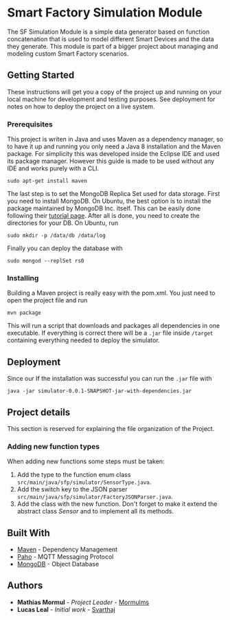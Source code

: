 # Smart Factory Simulation Module

The SF Simulation Module is a simple data generator based on function concatenation that is used to model different Smart Devices and the data they generate. This module is part of a bigger project about managing and modeling custom Smart Factory scenarios.  

## Getting Started

These instructions will get you a copy of the project up and running on your local machine for development and testing purposes. See deployment for notes on how to deploy the project on a live system.

### Prerequisites

This project is writen in Java and uses Maven as a dependency manager, so to have it up and running you only need a Java 8 installation and the Maven package. For simplicity this was developed inside the Eclipse IDE and used its package manager. However this guide is made to be used without any IDE and works purely with a CLI.

```
sudo apt-get install maven
```

The last step is to set the MongoDB Replica Set used for data storage. First you need to install MongoDB. On Ubuntu, the best option is to install the package maintained by MongoDB Inc. itself. This can be easily done following their [tutorial page](https://docs.mongodb.com/manual/tutorial/install-mongodb-on-ubuntu/). After all is done, you need to create the directories for your DB. On Ubuntu, run
```
sudo mkdir -p /data/db /data/log
```

Finally you can deploy the database with
```
sudo mongod --replSet rs0
```

### Installing

Building a Maven project is really easy with the pom.xml. You just need to open the project file and run
```
mvn package
```

This will run a script that downloads and packages all dependencies in one executable. If everything is correct there will be a ```.jar``` file inside ```/target``` containing everything needed to deploy the simulator.

## Deployment

Since our
If the installation was successful you can run the ```.jar``` file with
```
java -jar simulator-0.0.1-SNAPSHOT-jar-with-dependencies.jar
```

## Project details
This section is reserved for explaining the file organization of the Project.

###  Adding new function types
When adding new functions some steps must be taken:
1. Add the type to the function enum class ```src/main/java/sfp/simulator/SensorType.java```.
1. Add the switch key to the JSON parser ```src/main/java/sfp/simulator/FactoryJSONParser.java```.
1. Add the class with the new function. Don't forget to make it extend the abstract class *Sensor* and to implement all its methods.

## Built With

* [Maven](https://maven.apache.org/) - Dependency Management
* [Paho](https://www.eclipse.org/paho/) - MQTT Messaging Protocol
* [MongoDB](https://www.mongodb.com/) - Object Database

## Authors

* **Mathias Mormul** - *Project Leader* - [Mormulms](https://github.com/mormulms)
* **Lucas Leal** - *Initial work* - [Svarthaj](https://github.com/Svarthaj)


